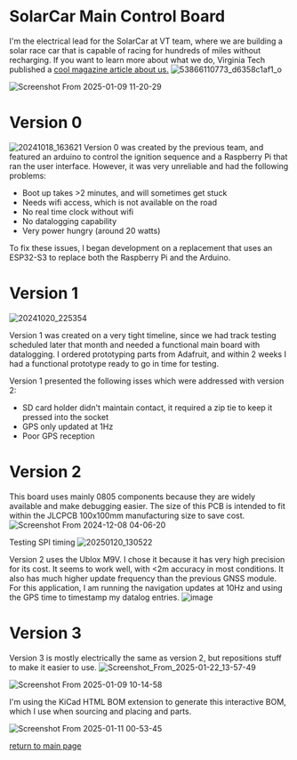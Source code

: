 # SolarCar Main Control Board
I'm the electrical lead for the SolarCar at VT team, where we are building a solar race car that is capable of racing for hundreds of miles without recharging. If you want to learn more about what we do, Virginia Tech published a [<ins>cool magazine article about us.</ins>](https://eng.vt.edu/magazine/stories/fall-2024/solar-powered-cars.html)
![53866110773_d6358c1af1_o](https://github.com/user-attachments/assets/daf715f5-a0cd-4f39-ab20-6801103e74a4)

![Screenshot From 2025-01-09 11-20-29](https://github.com/user-attachments/assets/b9b9d0e8-0fdc-4766-9e34-8349d86b49d2)

# Version 0
![20241018_163621](https://github.com/user-attachments/assets/ff940f88-3c56-4809-9c61-33637766f3bb)
Version 0 was created by the previous team, and featured an arduino to control the ignition sequence and a Raspberry Pi that ran the user interface. However, it was very unreliable and had the following problems:
- Boot up takes >2 minutes, and will sometimes get stuck
- Needs wifi access, which is not available on the road
- No real time clock without wifi
- No datalogging capability
- Very power hungry (around 20 watts)
  
To fix these issues, I began development on a replacement that uses an ESP32-S3 to replace both the Raspberry Pi and the Arduino. 

# Version 1
![20241020_225354](https://github.com/user-attachments/assets/9ee0763b-678e-4f72-b8f8-f5a410323928)

Version 1 was created on a very tight timeline, since we had track testing scheduled later that month and needed a functional main board with datalogging. I ordered prototyping parts from Adafruit, and within 2 weeks I had a functional prototype ready to go in time for testing. 

Version 1 presented the following isses which were addressed with version 2:
- SD card holder didn't maintain contact, it required a zip tie to keep it pressed into the socket
- GPS only updated at 1Hz
- Poor GPS reception

# Version 2
This board uses mainly 0805 components because they are widely available and make debugging easier. The size of this PCB is intended to fit within the JLCPCB 100x100mm manufacturing size to save cost. 
![Screenshot From 2024-12-08 04-06-20](https://github.com/user-attachments/assets/8c0c13a2-734a-4312-9b21-6c95756b9b5a)

Testing SPI timing
![20250120_130522](https://github.com/user-attachments/assets/e54061db-dd00-450e-9b77-e17a79f76080)

Version 2 uses the Ublox M9V. I chose it because it has very high precision for its cost. It seems to work well, with <2m accuracy in most conditions. It also has much higher update frequency than the previous GNSS module. 
For this application, I am running the navigation updates at 10Hz and using the GPS time to timestamp my datalog entries. 
![image](https://github.com/user-attachments/assets/76708cc4-90b9-4c39-a783-8b1467a7694d)


# Version 3
Version 3 is mostly electrically the same as version 2, but repositions stuff to make it easier to use. 
![Screenshot_From_2025-01-22_13-57-49](https://github.com/user-attachments/assets/e54388ce-cccd-4f8d-88f4-c1bf09cbb582)

![Screenshot From 2025-01-09 10-14-58](https://github.com/user-attachments/assets/3e9def3c-6bfd-4b4a-a467-171da692820e)

I'm using the KiCad HTML BOM extension to generate this interactive BOM, which I use when sourcing and placing and parts.

![Screenshot From 2025-01-11 00-53-45](https://github.com/user-attachments/assets/09753a22-390a-45e4-a77f-c0b78d329398)


[return to main page](index.md)
